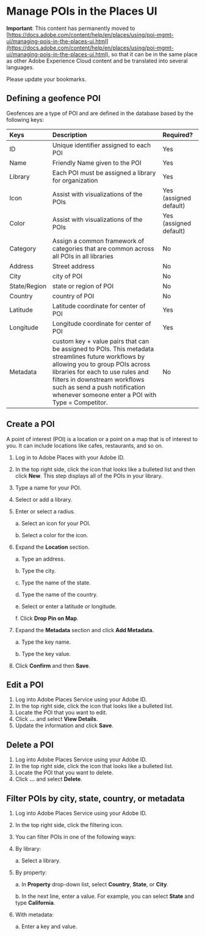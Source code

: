 # Manage POIs in the Places UI

**Important**: This content has permanently moved to [https://docs.adobe.com/content/help/en/places/using/poi-mgmt-ui/managing-pois-in-the-places-ui.html](https://docs.adobe.com/content/help/en/places/using/poi-mgmt-ui/managing-pois-in-the-places-ui.html), so that it can be in the same place as other Adobe Experience Cloud content and be translated into several languages.

Please update your bookmarks.

## Defining a geofence POI

Geofences are a type of POI and are defined in the database based by the following keys:

| Keys | Description | Required? |
| :--- | :--- | :--- |
| ID | Unique identifier assigned to each POI | Yes |
| Name | Friendly Name given to the POI | Yes |
| Library | Each POI must be assigned a library for organization | Yes |
| Icon | Assist with visualizations of the POIs | Yes \(assigned default\) |
| Color | Assist with visualizations of the POIs | Yes \(assigned default\) |
| Category | Assign a common framework of categories that are common across all POIs in all libraries | No |
| Address | Street address | No |
| City | city of POI | No |
| State/Region | state or region of POI | No |
| Country | country of POI | No |
| Latitude | Latitude coordinate for center of POI | Yes |
| Longitude | Longitude coordinate for center of POI | Yes |
| Metadata | custom key + value pairs that can be assigned to POIs. This metadata streamlines future workflows by allowing you to group POIs across libraries for each to use rules and filters in downstream workflows such as send a push notification whenever someone enter a POI with Type = Competitor. | No |

## Create a POI

A point of interest \(POI\) is a location or a point on a map that is of interest to you. It can include locations like cafes, restaurants, and so on.

1. Log in to Adobe Places with your Adobe ID.
2. In the top right side, click the icon that looks like a bulleted list and then click  **New**.  This step displays all of the POIs in your library.
3. Type a name for your POI.
4. Select or add a library.
5. Enter or select a radius.

   a. Select an icon for your POI.

   b. Select a color for the icon.

6. Expand the **Location** section.

   a. Type an address.

   b. Type the city.

   c. Type the name of the state.

   d. Type the name of the country.

   e. Select or enter a latitude or longitude.

   f. Click **Drop Pin on Map**.

7. Expand the **Metadata** section and click **Add Metadata.**

   a. Type the key name.

   b. Type the key value.

8. Click **Confirm** and then **Save**.

## Edit a POI

1. Log into Adobe Places Service using your Adobe ID.
2. In the top right side, click the icon that looks like a bulleted list.
3. Locate the POI that you want to edit.
4. Click **...** and select **View Details**.
5. Update the information and click **Save**.

## Delete a POI

1. Log into Adobe Places Service using your Adobe ID.
2. In the top right side, click the icon that looks like a bulleted list.
3. Locate the POI that you want to delete.
4. Click **...** and select **Delete**.

## Filter POIs by city, state, country, or metadata

1. Log into Adobe Places Service using your Adobe ID.
2. In the top right side, click the filtering icon.
3. You can filter POIs in one of the following ways: 
4. By library:

   a. Select a library.

5. By property:

   a. In **Property** drop-down list, select **Country**, **State**, or **City**.

   b. In the next line, enter a value. For example, you can select **State** and type **California**.

6. With metadata:

   a. Enter a key and value.

